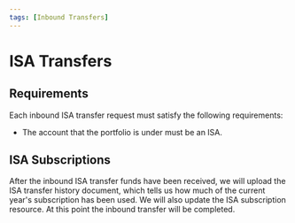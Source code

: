 ```yaml
---
tags: [Inbound Transfers]
---
```


# ISA Transfers

## Requirements
Each inbound ISA transfer request must satisfy the following requirements:
- The account that the portfolio is under must be an ISA.

## ISA Subscriptions
After the inbound ISA transfer funds have been received, we will upload the ISA transfer history document, which tells us how much of the current year's subscription has been used. We will also update the ISA subscription resource. At this point the inbound transfer will be completed.